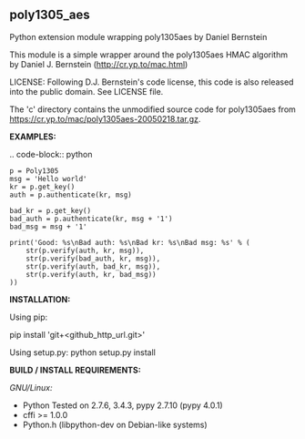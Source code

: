 poly1305_aes
-------------

Python extension module wrapping poly1305aes by Daniel Bernstein

This module is a simple wrapper around the poly1305aes HMAC algorithm
by Daniel J. Bernstein (http://cr.yp.to/mac.html)

LICENSE:
Following D.J. Bernstein's code license, this code is also released into the 
public domain. See LICENSE file.

The 'c' directory contains the unmodified source code for poly1305aes from
https://cr.yp.to/mac/poly1305aes-20050218.tar.gz.

**EXAMPLES:**

.. code-block:: python

    p = Poly1305
    msg = 'Hello world'
    kr = p.get_key()
    auth = p.authenticate(kr, msg)

    bad_kr = p.get_key()
    bad_auth = p.authenticate(kr, msg + '1')
    bad_msg = msg + '1'

    print('Good: %s\nBad auth: %s\nBad kr: %s\nBad msg: %s' % (
        str(p.verify(auth, kr, msg)),
        str(p.verify(bad_auth, kr, msg)),
        str(p.verify(auth, bad_kr, msg)),
        str(p.verify(auth, kr, bad_msg))
    ))


**INSTALLATION:**

Using pip:

pip install 'git+<github_http_url.git>'

Using setup.py:
python setup.py install

**BUILD / INSTALL REQUIREMENTS:**

*GNU/Linux:*
- Python
  Tested on 2.7.6, 3.4.3, pypy 2.7.10 (pypy 4.0.1)
- cffi >= 1.0.0
- Python.h (libpython-dev on Debian-like systems)

